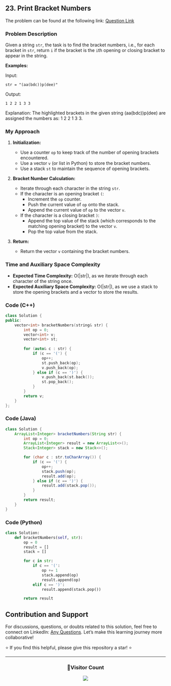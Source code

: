 ## 23. Print Bracket Numbers

The problem can be found at the following link: [Question Link](https://www.geeksforgeeks.org/problems/print-bracket-number4058/1)

### Problem Description

Given a string `str`, the task is to find the bracket numbers, i.e., for each bracket in `str`, return `i` if the bracket is the `i`th opening or closing bracket to appear in the string.

**Examples:**

Input:
```
str = "(aa(bdc))p(dee)"
```
Output:
```
1 2 2 1 3 3
```
Explanation:
The highlighted brackets in the given string (aa(bdc))p(dee) are assigned the numbers as: 1 2 2 1 3 3.

### My Approach

1. **Initialization:**
   - Use a counter `op` to keep track of the number of opening brackets encountered.
   - Use a vector `v` (or list in Python) to store the bracket numbers.
   - Use a stack `st` to maintain the sequence of opening brackets.

2. **Bracket Number Calculation:**
   - Iterate through each character in the string `str`.
   - If the character is an opening bracket `(`:
     - Increment the `op` counter.
     - Push the current value of `op` onto the stack.
     - Append the current value of `op` to the vector `v`.
   - If the character is a closing bracket `)`:
     - Append the top value of the stack (which corresponds to the matching opening bracket) to the vector `v`.
     - Pop the top value from the stack.

3. **Return:**
   - Return the vector `v` containing the bracket numbers.

### Time and Auxiliary Space Complexity

- **Expected Time Complexity:** O(|str|), as we iterate through each character of the string once.
- **Expected Auxiliary Space Complexity:** O(|str|), as we use a stack to store the opening brackets and a vector to store the results.

### Code (C++)

```cpp
class Solution {
public:
    vector<int> bracketNumbers(string& str) {
        int op = 0;
        vector<int> v;
        vector<int> st;
        
        for (auto& c : str) {
            if (c == '(') {
                op++;
                st.push_back(op);
                v.push_back(op);
            } else if (c == ')') {
                v.push_back(st.back());
                st.pop_back();
            }
        }
        return v;
    }
};
```

### Code (Java)

```java
class Solution {
    ArrayList<Integer> bracketNumbers(String str) {
        int op = 0;
        ArrayList<Integer> result = new ArrayList<>();
        Stack<Integer> stack = new Stack<>();

        for (char c : str.toCharArray()) {
            if (c == '(') {
                op++;
                stack.push(op);
                result.add(op);
            } else if (c == ')') {
                result.add(stack.pop());
            }
        }
        return result;
    }
}
```

### Code (Python)

```python
class Solution:
    def bracketNumbers(self, str):
        op = 0
        result = []
        stack = []

        for c in str:
            if c == '(':
                op += 1
                stack.append(op)
                result.append(op)
            elif c == ')':
                result.append(stack.pop())

        return result
```

## Contribution and Support

For discussions, questions, or doubts related to this solution, feel free to connect on LinkedIn: [Any Questions](https://www.linkedin.com/in/het-patel-8b110525a/). Let’s make this learning journey more collaborative!

⭐ If you find this helpful, please give this repository a star! ⭐

---

<div align="center">
  <h3><b>📍Visitor Count</b></h3>
</div>

<p align="center">
  <img src="https://profile-counter.glitch.me/Hunterdii/count.svg" />
</p>
